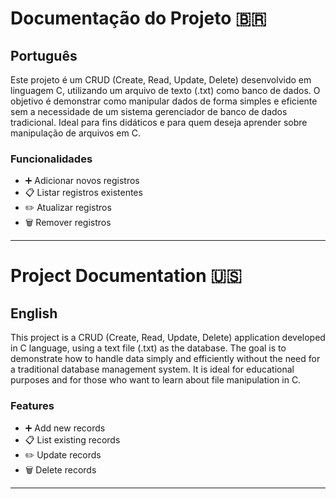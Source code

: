 
# Documentação do Projeto 🇧🇷

## Português

Este projeto é um CRUD (Create, Read, Update, Delete) desenvolvido em linguagem C, utilizando um arquivo de texto (.txt) como banco de dados. O objetivo é demonstrar como manipular dados de forma simples e eficiente sem a necessidade de um sistema gerenciador de banco de dados tradicional. Ideal para fins didáticos e para quem deseja aprender sobre manipulação de arquivos em C.

### Funcionalidades
- ➕ Adicionar novos registros
- 📋 Listar registros existentes
- ✏️ Atualizar registros
- 🗑️ Remover registros

---

# Project Documentation 🇺🇸

## English

This project is a CRUD (Create, Read, Update, Delete) application developed in C language, using a text file (.txt) as the database. The goal is to demonstrate how to handle data simply and efficiently without the need for a traditional database management system. It is ideal for educational purposes and for those who want to learn about file manipulation in C.

### Features
- ➕ Add new records
- 📋 List existing records
- ✏️ Update records
- 🗑️ Delete records

---

